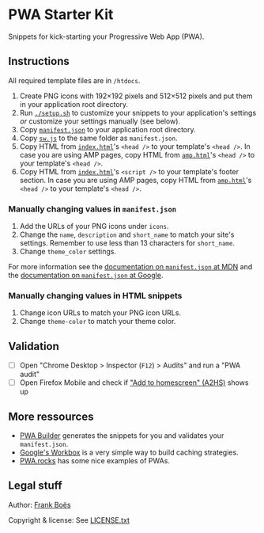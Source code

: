 PWA Starter Kit
===============

Snippets for kick-starting your Progressive Web App (PWA).

Instructions
------------

All required template files are in `/htdocs`.

1. Create PNG icons with 192×192 pixels and 512×512 pixels and put them in your application root directory.
1. Run [`./setup.sh`](setup.sh) to customize your snippets to your application's settings _or_ customize your settings manually (see below).
1. Copy [`manifest.json`](htdocs/manifest.json) to your application root directory.
1. Copy [`sw.js`](htdocs/sw.js) to the same folder as `manifest.json`.
1. Copy HTML from [`index.html`](htdocs/index.html)'s `<head />` to your template's `<head />`. In case you are using AMP pages, copy HTML from [`amp.html`](htdocs/amp.html)'s `<head />` to your template's `<head />`.
1. Copy HTML from [`index.html`](htdocs/index.html)'s `<script />` to your template's footer section. In case you are using AMP pages, copy HTML from [`amp.html`](htdocs/amp.html)'s `<head />` to your template's `<head />`.

### Manually changing values in `manifest.json`

1. Add the URLs of your PNG icons under `icons`.
1. Change the `name`, `description` and `short_name` to match your site's settings. Remember to use less than 13 characters for `short_name`.
1. Change `theme_color` settings.

For more information see the [documentation on `manifest.json` at MDN](https://developer.mozilla.org/en-US/docs/Web/Manifest) and the [documentation on `manifest.json` at Google](https://developers.google.com/web/fundamentals/web-app-manifest/).

### Manually changing values in HTML snippets

1. Change icon URLs to match your PNG icon URLs.
1. Change `theme-color` to match your theme color.

Validation
----------

* [ ] Open "Chrome Desktop > Inspector (`F12`) > Audits" and run a "PWA audit"
* [ ] Open Firefox Mobile and check if ["Add to homescreen" (A2HS)](https://developer.mozilla.org/en-US/docs/Web/Apps/Progressive/Add_to_home_screen) shows up

More ressources
---------------

* [PWA Builder](https://www.pwabuilder.com/) generates the snippets for you and validates your `manifest.json`.
* [Google's Workbox](https://developers.google.com/web/tools/workbox/) is a very simple way to build caching strategies.
* [PWA.rocks](https://pwa.rocks/) has some nice examples of PWAs.

Legal stuff
-----------

Author: [Frank Boës](http://3960.org)

Copyright & license: See [LICENSE.txt](LICENSE.txt)
